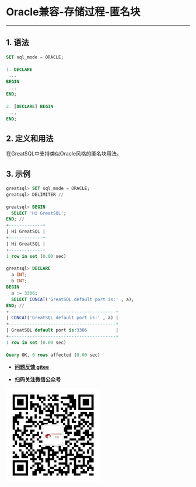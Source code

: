# Oracle兼容-存储过程-匿名块
---


## 1. 语法

```sql
SET sql_mode = ORACLE;

1. DECLARE
 ...
BEGIN
 ...
END;

2. [DECLARE] BEGIN
 ...
END;
```

## 2. 定义和用法

在GreatSQL中支持类似Oracle风格的匿名块用法。

## 3. 示例

```sql
greatsql> SET sql_mode = ORACLE;
greatsql> DELIMITER //

greatsql> BEGIN
  SELECT 'Hi GreatSQL';
END; //
+-------------+
| Hi GreatSQL |
+-------------+
| Hi GreatSQL |
+-------------+
1 row in set (0.00 sec)

greatsql> DECLARE 
  a INT;
  b INT;
BEGIN
  a := 3306;
  SELECT CONCAT('GreatSQL default port is:' , a);
END; //
+-----------------------------------------+
| CONCAT('GreatSQL default port is:' , a) |
+-----------------------------------------+
| GreatSQL default port is:3306           |
+-----------------------------------------+
1 row in set (0.00 sec)

Query OK, 0 rows affected (0.00 sec)
```



- **[问题反馈 gitee](https://gitee.com/GreatSQL/GreatSQL-Manual/issues)**

- **扫码关注微信公众号**

![greatsql-wx](../../greatsql-wx.jpg)
